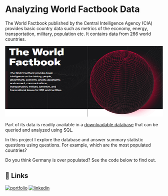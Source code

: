 
# Analyzing World Factbook Data

The World Factbook published by the Central Intelligence Agency (CIA) provides basic country data such as metrics of the economy, energy, transportation, military, population etc. It contains data from 266 world countries.

![image](https://github.com/aleivaar94/Analyzing-CIA-Factbook-Data-Using-SQL-/blob/master/images/factbook-data.png)

Part of its data is readily available in a [downloadable database](https://github.com/factbook/factbook.sql) that can be queried and analyzed using SQL.

In this project I explore the database and answer summary statistic questions using questions. For example, which are the most populated countries?

Do you think Germany is over populated? See the code below to find out.


## 🔗 Links
[![portfolio](https://img.shields.io/badge/my_portfolio-000?style=for-the-badge&logo=ko-fi&logoColor=white)](https://alejandroleiva.notion.site/Data-Portfolio-5c5257235e044c6b9a8846131edac973)
[![linkedin](https://img.shields.io/badge/linkedin-0A66C2?style=for-the-badge&logo=linkedin&logoColor=white)](https://www.linkedin.com/in/ale-leivaar/)
